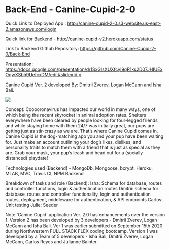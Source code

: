 # Back-End - Canine-Cupid-2-0

Quick Link to Deployed App : http://canine-cupid-2-0.s3-website.us-east-2.amazonaws.com/login

Quick link for Backend - http://canine-cupid-v2.herokuapp.com/status

Link to Backend Github Repository: https://github.com/Canine-Cupid-2-0/Back-End

Presentation: https://docs.google.com/presentation/d/1SxGIsXUXfcyI9qR1ks2D07JHIUExOqwXSbh9UefcxDM/edit#slide=id.p

Canine Cupid Ver. 2 developed By: Dmitrii Zverev, Logan McCann and Isha Bali.

![](/canine-cupid-2-0.gif)

Concept: Cooooronavirus has impacted our world in many ways, one of which being the recent skyrocket in animal adoption rates. Shelters everywhere have been cleared by people looking for four-legged friends, and while staying home with them 24/7 was initially great, our pups are getting just as stir-crazy as we are. That’s where Canine Cupid comes in. Canine Cupid is the dog-matching app you and your pup have been waiting for. Just make an account outlining your dog’s likes, dislikes, and personality traits to match them with a friend that is just as special as they are. Grab your mask, your pup’s leash and head out for a (socially-distanced) playdate!
 
Technologies used (Backend) - MongoDb, Mongoose, bcrypt, Heroku, MLAB, MVC, Travis CI, NPM Backend

Breakdown of tasks and role (Backend):
    Isha: Schema for database, routes and controller functions, login & authentication routes
    Dmitrii: schema for database, routes and controller functionality, login and authentication routes, deployment, middleware for authentication, & API endpoints
    Carlos: Unit testing Julie: Seeder

Note:'Canine Cupid' application Ver. 2.0 has enhancements over the version 1. Version 2 has been developed by 3 developers -  Dmitrii Zverev, Logan McCann and Isha Bali. Ver 1 was earlier submitted on September 15th 2020 during Northwestern FULL STACK FLEX coding bootcamp.  Version 1 was developed by a Team of 5 developers - Isha Bali, Dmitrii Zverev, Logan McCann, Carlos Reyes and Julianne Bainter.

